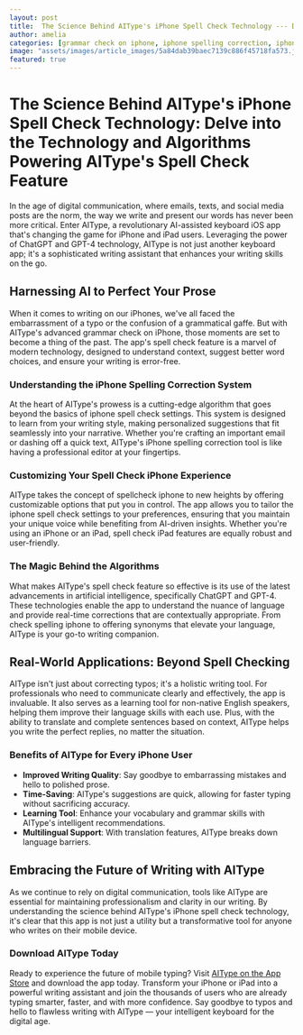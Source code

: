 ```yaml
---
layout: post
title:  The Science Behind AIType's iPhone Spell Check Technology --- Delve into the technology and algorithms powering AIType's spell check feature.
author: amelia
categories: [grammar check on iphone, iphone spelling correction, iphone spell check settings, spell check iphone, spellcheck iphone, spell check ipad, check spelling iphone]
image: "assets/images/article_images/5a84dab39baec7139c886f45718fa573.jpg"
featured: true
---
```


# The Science Behind AIType's iPhone Spell Check Technology: Delve into the Technology and Algorithms Powering AIType's Spell Check Feature

In the age of digital communication, where emails, texts, and social media posts are the norm, the way we write and present our words has never been more critical. Enter AIType, a revolutionary AI-assisted keyboard iOS app that's changing the game for iPhone and iPad users. Leveraging the power of ChatGPT and GPT-4 technology, AIType is not just another keyboard app; it's a sophisticated writing assistant that enhances your writing skills on the go.

## Harnessing AI to Perfect Your Prose

When it comes to writing on our iPhones, we've all faced the embarrassment of a typo or the confusion of a grammatical gaffe. But with AIType's advanced grammar check on iPhone, those moments are set to become a thing of the past. The app's spell check feature is a marvel of modern technology, designed to understand context, suggest better word choices, and ensure your writing is error-free.

### Understanding the iPhone Spelling Correction System

At the heart of AIType's prowess is a cutting-edge algorithm that goes beyond the basics of iphone spell check settings. This system is designed to learn from your writing style, making personalized suggestions that fit seamlessly into your narrative. Whether you're crafting an important email or dashing off a quick text, AIType's iPhone spelling correction tool is like having a professional editor at your fingertips.

### Customizing Your Spell Check iPhone Experience

AIType takes the concept of spellcheck iphone to new heights by offering customizable options that put you in control. The app allows you to tailor the iphone spell check settings to your preferences, ensuring that you maintain your unique voice while benefiting from AI-driven insights. Whether you're using an iPhone or an iPad, spell check iPad features are equally robust and user-friendly.

### The Magic Behind the Algorithms

What makes AIType's spell check feature so effective is its use of the latest advancements in artificial intelligence, specifically ChatGPT and GPT-4. These technologies enable the app to understand the nuance of language and provide real-time corrections that are contextually appropriate. From check spelling iphone to offering synonyms that elevate your language, AIType is your go-to writing companion.

## Real-World Applications: Beyond Spell Checking

AIType isn't just about correcting typos; it's a holistic writing tool. For professionals who need to communicate clearly and effectively, the app is invaluable. It also serves as a learning tool for non-native English speakers, helping them improve their language skills with each use. Plus, with the ability to translate and complete sentences based on context, AIType helps you write the perfect replies, no matter the situation.

### Benefits of AIType for Every iPhone User

- **Improved Writing Quality**: Say goodbye to embarrassing mistakes and hello to polished prose.
- **Time-Saving**: AIType's suggestions are quick, allowing for faster typing without sacrificing accuracy.
- **Learning Tool**: Enhance your vocabulary and grammar skills with AIType's intelligent recommendations.
- **Multilingual Support**: With translation features, AIType breaks down language barriers.

## Embracing the Future of Writing with AIType

As we continue to rely on digital communication, tools like AIType are essential for maintaining professionalism and clarity in our writing. By understanding the science behind AIType's iPhone spell check technology, it's clear that this app is not just a utility but a transformative tool for anyone who writes on their mobile device.

### Download AIType Today

Ready to experience the future of mobile typing? Visit [AIType on the App Store](https://apps.apple.com/us/app/aitype-grammar-check-keyboard/id6469163944) and download the app today. Transform your iPhone or iPad into a powerful writing assistant and join the thousands of users who are already typing smarter, faster, and with more confidence. Say goodbye to typos and hello to flawless writing with AIType — your intelligent keyboard for the digital age.